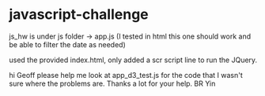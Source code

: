 # javascript-challenge
js_hw is under js folder -> app.js (I tested in html this one should work and be able to filter the date as needed)

used the provided index.html, only added a scr script line to run the JQuery. 



hi Geoff
please help me look at app_d3_test.js for the code that I wasn't sure where the problems are. Thanks a lot for your help.
BR
Yin
